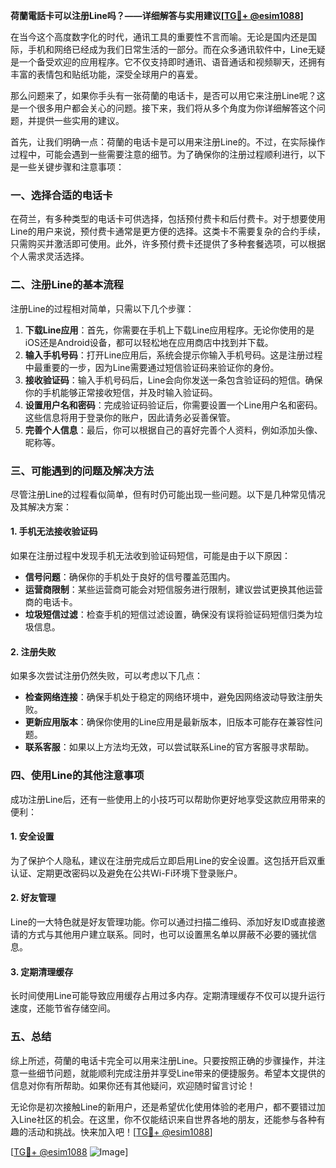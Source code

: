 **荷蘭電話卡可以注册Line吗？——详细解答与实用建议[[TG💪+ @esim1088](https://t.me/s/esim1088)]**

在当今这个高度数字化的时代，通讯工具的重要性不言而喻。无论是国内还是国际，手机和网络已经成为我们日常生活的一部分。而在众多通讯软件中，Line无疑是一个备受欢迎的应用程序。它不仅支持即时通讯、语音通话和视频聊天，还拥有丰富的表情包和贴纸功能，深受全球用户的喜爱。

那么问题来了，如果你手头有一张荷蘭的电话卡，是否可以用它来注册Line呢？这是一个很多用户都会关心的问题。接下来，我们将从多个角度为你详细解答这个问题，并提供一些实用的建议。

首先，让我们明确一点：荷蘭的电话卡是可以用来注册Line的。不过，在实际操作过程中，可能会遇到一些需要注意的细节。为了确保你的注册过程顺利进行，以下是一些关键步骤和注意事项：

### **一、选择合适的电话卡**
在荷兰，有多种类型的电话卡可供选择，包括预付费卡和后付费卡。对于想要使用Line的用户来说，预付费卡通常是更方便的选择。这类卡不需要复杂的合约手续，只需购买并激活即可使用。此外，许多预付费卡还提供了多种套餐选项，可以根据个人需求灵活选择。

### **二、注册Line的基本流程**
注册Line的过程相对简单，只需以下几个步骤：
1. **下载Line应用**：首先，你需要在手机上下载Line应用程序。无论你使用的是iOS还是Android设备，都可以轻松地在应用商店中找到并下载。
2. **输入手机号码**：打开Line应用后，系统会提示你输入手机号码。这是注册过程中最重要的一步，因为Line需要通过短信验证码来验证你的身份。
3. **接收验证码**：输入手机号码后，Line会向你发送一条包含验证码的短信。确保你的手机能够正常接收短信，并及时输入验证码。
4. **设置用户名和密码**：完成验证码验证后，你需要设置一个Line用户名和密码。这些信息将用于登录你的账户，因此请务必妥善保管。
5. **完善个人信息**：最后，你可以根据自己的喜好完善个人资料，例如添加头像、昵称等。

### **三、可能遇到的问题及解决方法**
尽管注册Line的过程看似简单，但有时仍可能出现一些问题。以下是几种常见情况及其解决方案：

#### **1. 手机无法接收验证码**
如果在注册过程中发现手机无法收到验证码短信，可能是由于以下原因：
- **信号问题**：确保你的手机处于良好的信号覆盖范围内。
- **运营商限制**：某些运营商可能会对短信服务进行限制，建议尝试更换其他运营商的电话卡。
- **垃圾短信过滤**：检查手机的短信过滤设置，确保没有误将验证码短信归类为垃圾信息。

#### **2. 注册失败**
如果多次尝试注册仍然失败，可以考虑以下几点：
- **检查网络连接**：确保手机处于稳定的网络环境中，避免因网络波动导致注册失败。
- **更新应用版本**：确保你使用的Line应用是最新版本，旧版本可能存在兼容性问题。
- **联系客服**：如果以上方法均无效，可以尝试联系Line的官方客服寻求帮助。

### **四、使用Line的其他注意事项**
成功注册Line后，还有一些使用上的小技巧可以帮助你更好地享受这款应用带来的便利：

#### **1. 安全设置**
为了保护个人隐私，建议在注册完成后立即启用Line的安全设置。这包括开启双重认证、定期更改密码以及避免在公共Wi-Fi环境下登录账户。

#### **2. 好友管理**
Line的一大特色就是好友管理功能。你可以通过扫描二维码、添加好友ID或直接邀请的方式与其他用户建立联系。同时，也可以设置黑名单以屏蔽不必要的骚扰信息。

#### **3. 定期清理缓存**
长时间使用Line可能导致应用缓存占用过多内存。定期清理缓存不仅可以提升运行速度，还能节省存储空间。

### **五、总结**
综上所述，荷蘭的电话卡完全可以用来注册Line。只要按照正确的步骤操作，并注意一些细节问题，就能顺利完成注册并享受Line带来的便捷服务。希望本文提供的信息对你有所帮助。如果你还有其他疑问，欢迎随时留言讨论！

无论你是初次接触Line的新用户，还是希望优化使用体验的老用户，都不要错过加入Line社区的机会。在这里，你不仅能结识来自世界各地的朋友，还能参与各种有趣的活动和挑战。快来加入吧！[[TG💪+ @esim1088](https://t.me/s/esim1088)]

[[TG💪+ @esim1088](https://t.me/s/esim1088) ![Image](https://i.postimg.cc/4NQfJmqS/Snipaste-2025-05-13-00-14-12.png)]